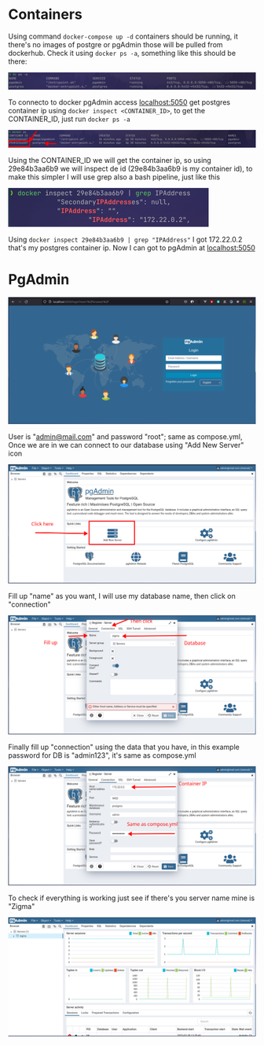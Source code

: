 # Containers

Using command `docker-compose up -d` containers should be running,
it there's no images of postgre or pgAdmin those will be pulled from
dockerhub. Check it using `docker ps -a`, something like this should
be there:

![docker ps -a](./.doc/pgAdmin_example.jpg)

To connecto to docker pgAdmin access [localhost:5050](http://localhost:5050)
get postgres container ip using `docker inspect <CONTAINER_ID>`, to get the
CONTAINER_ID, just run `docker ps -a`

![CONTAINER_ID](./.doc/container_id.png)

Using the CONTAINER_ID we will get the container ip, so using 29e84b3aa6b9
we will inspect de id (29e84b3aa6b9 is my container id), to make this simpler
I will use grep also a bash pipeline, just like this

![IP](./.doc/IPAddress.png)

Using `docker inspect 29e84b3aa6b9 | grep "IPAddress"` I got 172.22.0.2 that's
my postgres container ip. Now I can got to pgAdmin at [localhost:5050](http://localhost:5050)

# PgAdmin

![pgAdmin](./.doc/pgAdmin.png)

User is "admin@mail.com" and password "root"; same as compose.yml, Once we are in
we can connect to our database using "Add New Server" icon

![Add Server](./.doc/add_server.png)

Fill up "name" as you want, I will use my database name, then click on "connection"

![How to](./.doc/how_to.png)

Finally fill up "connection" using the data that you have, in this example password for DB
is "admin123", it's same as compose.yml

![Connection](./.doc/connection.png)

To check if everything is working just see if there's you server name mine is "Zigma"

![Zigma](./.doc/works.png)

